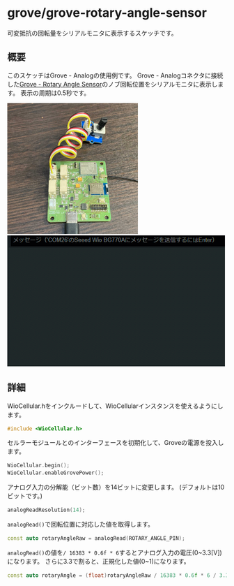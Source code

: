 # grove/grove-rotary-angle-sensor

可変抵抗の回転量をシリアルモニタに表示するスケッチです。

## 概要

このスケッチはGrove - Analogの使用例です。
Grove - Analogコネクタに接続した[Grove - Rotary Angle Sensor](https://www.seeedstudio.com/Grove-Rotary-Angle-Sensor.html)のノブ回転位置をシリアルモニタに表示します。
表示の周期は0.5秒です。

<img src="../../media/45.jpg" width="300">

<img src="../../media/46.gif" width="500">

## 詳細

WioCellular.hをインクルードして、WioCellularインスタンスを使えるようにします。

```cpp
#include <WioCellular.h>
```

セルラーモジュールとのインターフェースを初期化して、Groveの電源を投入します。

```cpp
WioCellular.begin();
WioCellular.enableGrovePower();
```

アナログ入力の分解能（ビット数）を14ビットに変更します。
(デフォルトは10ビットです。)

```cpp
analogReadResolution(14);
```

`analogRead()`で回転位置に対応した値を取得します。

```cpp
const auto rotaryAngleRaw = analogRead(ROTARY_ANGLE_PIN);
```

`analogRead()`の値を`/ 16383 * 0.6f * 6`するとアナログ入力の電圧(0~3.3[V])になります。
さらに3.3で割ると、正規化した値(0~1)になります。

```cpp
const auto rotaryAngle = (float)rotaryAngleRaw / 16383 * 0.6f * 6 / 3.3f;
```
